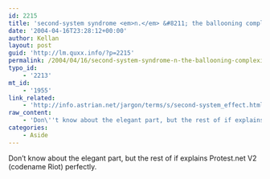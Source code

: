 ```yaml
---
id: 2215
title: 'second-system syndrome <em>n.</em> &#8211; the ballooning complexity that occurs when designing the successor to a relatively small, elegant, and successful system.'
date: '2004-04-16T23:28:12+00:00'
author: Kellan
layout: post
guid: 'http://lm.quxx.info/?p=2215'
permalink: /2004/04/16/second-system-syndrome-n-the-ballooning-complexity-that-occurs-when-designing-the-successor-to-a-relatively-small-elegant-and-successful-system/
typo_id:
    - '2213'
mt_id:
    - '1955'
link_related:
    - 'http://info.astrian.net/jargon/terms/s/second-system_effect.html'
raw_content:
    - 'Don\''t know about the elegant part, but the rest of if explains Protest.net V2 (codename Riot) perfectly.'
categories:
    - Aside
---
```


Don’t know about the elegant part, but the rest of if explains Protest.net V2 (codename Riot) perfectly.